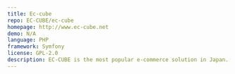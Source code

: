 ```yaml
---
title: Ec-cube
repo: EC-CUBE/ec-cube
homepage: http://www.ec-cube.net
demo: N/A
language: PHP
framework: Symfony
license: GPL-2.0
description: EC-CUBE is the most popular e-commerce solution in Japan.
---
```

